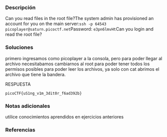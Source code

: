 ### Descripción 
Can you read files in the root file?The system admin has provisioned an account for you on the main server:`ssh -p 64543 picoplayer@saturn.picoctf.net`Password: `e3pn6lmvHt`Can you login and read the root file?

### Soluciones

primero ingresamos como picoplayer a la consola, pero para poder llegar al archivo necesitabamos cambiarnos al root para poder tener todos los permisos posibles para poder leer los archivos, ya solo con cat abrimos el archivo que tiene la bandera.


RESPUESTA

```
picoCTF{uS1ng_v1m_3dit0r_f6ad392b}
```


### Notas adicionales 

utilice conocimientos aprendidos en ejercicios anteriores

### Referencias 
